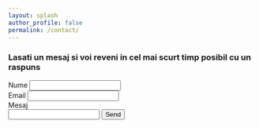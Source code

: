 ```yaml
---
layout: splash
author_profile: false
permalink: /contact/
---
```


<div id="contactForm">
<h3>Lasati un mesaj si voi reveni in cel mai scurt timp posibil cu un raspuns</h3>
<form action="https://getform.io/f/23d18137-89d5-4eb5-bd6b-829cf85eb8b4" method="POST">

  <label for="name">Nume</label>
  <input type="text" name="name">
  <br>
  <label for="email">Email</label>
  <input type="email" name="email">
  <br>
  <label for="message">Mesaj</label>  
  <input type="textarea" name="message">
  <button type="submit">Send</button>

</form>
</div>
